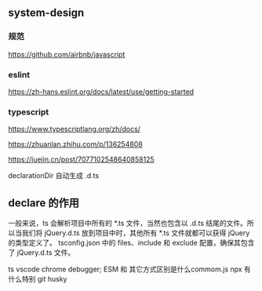 ## system-design

### 规范

https://github.com/airbnb/javascript

### eslint

https://zh-hans.eslint.org/docs/latest/use/getting-started

### typescript

https://www.typescriptlang.org/zh/docs/

https://zhuanlan.zhihu.com/p/136254808

https://juejin.cn/post/7077102548640858125

declarationDir
自动生成 .d.ts

## declare 的作用

一般来说，ts 会解析项目中所有的 *.ts 文件，当然也包含以 .d.ts 结尾的文件。所以当我们将 jQuery.d.ts 放到项目中时，其他所有 *.ts 文件就都可以获得 jQuery 的类型定义了。 tsconfig.json 中的 files、include 和 exclude 配置，确保其包含了 jQuery.d.ts 文件。



ts
vscode
chrome debugger;
ESM 和 其它方式区别是什么commom.js
npx 有什么特别
git husky

















